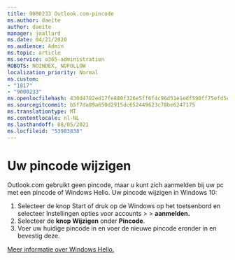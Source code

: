 ```yaml
---
title: 9000233 Outlook.com-pincode
ms.author: daeite
author: daeite
manager: joallard
ms.date: 04/21/2020
ms.audience: Admin
ms.topic: article
ms.service: o365-administration
ROBOTS: NOINDEX, NOFOLLOW
localization_priority: Normal
ms.custom:
- "1817"
- "9000233"
ms.openlocfilehash: 430d4782ed17fe880f326e5ff6f4c96d51e1edf590ff75efd5ce59fe4ee1c379
ms.sourcegitcommit: b5f7da89a650d2915dc652449623c78be6247175
ms.translationtype: MT
ms.contentlocale: nl-NL
ms.lasthandoff: 08/05/2021
ms.locfileid: "53983838"
---
```

# <a name="change-your-pin"></a>Uw pincode wijzigen

Outlook.com gebruikt geen pincode, maar u kunt zich aanmelden bij uw pc met een pincode of Windows Hello. Uw pincode wijzigen in Windows 10:

1. Selecteer de knop Start of druk op de Windows op het toetsenbord en selecteer Instellingen opties voor accounts  >    >  **aanmelden.**
2. Selecteer de **knop Wijzigen** onder **Pincode**.
3. Voer uw huidige pincode in en voer de nieuwe pincode eronder in en bevestig deze.

[Meer informatie over Windows Hello.](https://support.microsoft.com/help/17215/)